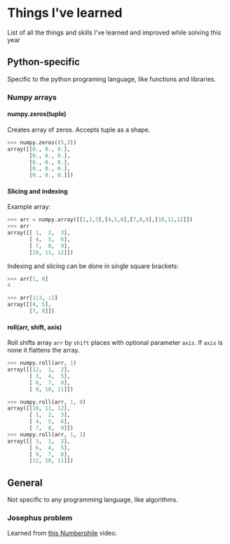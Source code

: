 # Things I've learned
List of all the things and skills I've learned and improved while solving this year
## Python-specific
Specific to the python programing language, like functions and libraries.
### Numpy arrays
#### numpy.zeros(tuple)
Creates array of zeros. Accepts tuple as a shape.
```python
>>> numpy.zeros((5,3))
array([[0., 0., 0.],
       [0., 0., 0.],
       [0., 0., 0.],
       [0., 0., 0.],
       [0., 0., 0.]])
```

#### Slicing and indexing
Example array: 
```python
>>> arr = numpy.array([[1,2,3],[4,5,6],[7,8,9],[10,11,12]])
>>> arr
array([[ 1,  2,  3],
       [ 4,  5,  6],
       [ 7,  8,  9],
       [10, 11, 12]])
```
Indexing and slicing can be done in single square brackets:
```python
>>> arr[1, 0]
4
```
```python
>>> arr[1:3, :2]
array([[4, 5],
       [7, 8]])
```

#### roll(arr, shift, axis)
Roll shifts array `arr` by `shift` places with optional parameter `axis`. If `axis` is none it flattens the array. 
```python
>>> numpy.roll(arr, 1)
array([[12,  1,  2],
       [ 3,  4,  5],
       [ 6,  7,  8],
       [ 9, 10, 11]])
```
```python
>>> numpy.roll(arr, 1, 0)
array([[10, 11, 12],
       [ 1,  2,  3],
       [ 4,  5,  6],
       [ 7,  8,  9]])
>>> numpy.roll(arr, 1, 1)
array([[ 3,  1,  2],
       [ 6,  4,  5],
       [ 9,  7,  8],
       [12, 10, 11]])
```

## General
Not specific to any programming language, like algorithms.
### Josephus problem
Learned from [this Numberphile](https://www.youtube.com/watch?v=uCsD3ZGzMgE&ab_channel=Numberphile) video.
